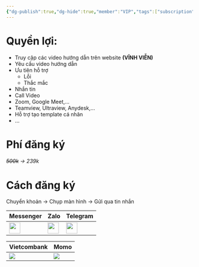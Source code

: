 ```yaml
---
{"dg-publish":true,"dg-hide":true,"member":"VIP","tags":["subscription"],"title":"Tham gia nhóm Hướng dẫn Anki","permalink":"/tham-gia-nhom-huong-dan-anki/","hide":true,"dgPassFrontmatter":true}
---
```


# Quyền lợi:

- Truy cập các video hướng dẫn trên website **(VĨNH VIỄN)**
- Yêu cầu video hướng dẫn
- Ưu tiên hỗ trợ
	- Lỗi
	- Thắc mắc
- Nhắn tin
- Call Video
- Zoom, Google Meet,…
- Teamview, Ultraview, Anydesk,…
- Hỗ trợ tạo template cá nhân
- …

# Phí đăng ký

###### ~~500k~~ → 239k

# Cách đăng ký

Chuyển khoản → Chụp màn hình → Gửi qua tin nhắn

| Messenger  | Zalo  | Telegram  |
|-------|-------|-------|
| [<img  src="https://i.imgur.com/8Oq8Ftg.png" width="30">](https://m.me/tui.la.phuc747) | [<img  src="https://i.imgur.com/HNBJNZE.png" width="30">](https://zalo.me/346598402) | [<img  src="https://i.imgur.com/9PROKnb.png" width="30">](https://t.me/lehoangphuc747) |

| Vietcombank  | Momo  |
|-------|-------|
| ![](https://i.imgur.com/v9TU09p.png) | ![](https://i.imgur.com/WKxy0GI.png) |



